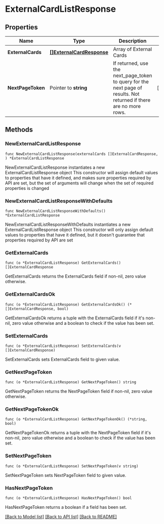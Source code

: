 # ExternalCardListResponse

## Properties

Name | Type | Description | Notes
------------ | ------------- | ------------- | -------------
**ExternalCards** | [**[]ExternalCardResponse**](ExternalCardResponse.md) | Array of External Cards | 
**NextPageToken** | Pointer to **string** | If returned, use the next_page_token to query for the next page of results. Not returned if there are no more rows. | [optional] 

## Methods

### NewExternalCardListResponse

`func NewExternalCardListResponse(externalCards []ExternalCardResponse, ) *ExternalCardListResponse`

NewExternalCardListResponse instantiates a new ExternalCardListResponse object
This constructor will assign default values to properties that have it defined,
and makes sure properties required by API are set, but the set of arguments
will change when the set of required properties is changed

### NewExternalCardListResponseWithDefaults

`func NewExternalCardListResponseWithDefaults() *ExternalCardListResponse`

NewExternalCardListResponseWithDefaults instantiates a new ExternalCardListResponse object
This constructor will only assign default values to properties that have it defined,
but it doesn't guarantee that properties required by API are set

### GetExternalCards

`func (o *ExternalCardListResponse) GetExternalCards() []ExternalCardResponse`

GetExternalCards returns the ExternalCards field if non-nil, zero value otherwise.

### GetExternalCardsOk

`func (o *ExternalCardListResponse) GetExternalCardsOk() (*[]ExternalCardResponse, bool)`

GetExternalCardsOk returns a tuple with the ExternalCards field if it's non-nil, zero value otherwise
and a boolean to check if the value has been set.

### SetExternalCards

`func (o *ExternalCardListResponse) SetExternalCards(v []ExternalCardResponse)`

SetExternalCards sets ExternalCards field to given value.


### GetNextPageToken

`func (o *ExternalCardListResponse) GetNextPageToken() string`

GetNextPageToken returns the NextPageToken field if non-nil, zero value otherwise.

### GetNextPageTokenOk

`func (o *ExternalCardListResponse) GetNextPageTokenOk() (*string, bool)`

GetNextPageTokenOk returns a tuple with the NextPageToken field if it's non-nil, zero value otherwise
and a boolean to check if the value has been set.

### SetNextPageToken

`func (o *ExternalCardListResponse) SetNextPageToken(v string)`

SetNextPageToken sets NextPageToken field to given value.

### HasNextPageToken

`func (o *ExternalCardListResponse) HasNextPageToken() bool`

HasNextPageToken returns a boolean if a field has been set.


[[Back to Model list]](../../README.md#documentation-for-models) [[Back to API list]](../../README.md#documentation-for-api-endpoints) [[Back to README]](../../README.md)


